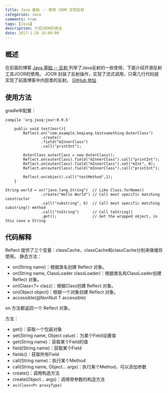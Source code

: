 ```yaml
---
title: Java 基础 -- 使用 JOOR 实现反射 
categories: Java
comments: true
tags: [Java]
description: 介绍JOOR的用法
date: 2017-1-20 10:00:00
---
```


## 概述

在前面的博客 [Java 基础 -- 反射 ](http://www.heqiangfly.com/2014/11/02/java-basic-reflect/) 列举了Java反射的一些使用，下面介绍开源反射工具JOOR的使用。
JOOR 封装了反射操作，实现了流式调用，只需几行代码就实现了前面博客中内部类的反射。
[GitHub 地址](https://github.com/jOOQ/jOOR)


## 使用方法

gradle中配置：

```
compile 'org.jooq:joor:0.9.5'
```

```
    public void testJoor(){
        Reflect.on("com.example.heqiang.testsomething.OuterClass")
                .create()
                .field("mInnerClass")
                .call("printInt");

        OuterClass outerClass = new OuterClass();
        Reflect.on(outerClass).field("mInnerClass").call("printInt");
        Reflect.on(outerClass).field("mInnerClass").set("mInt", 8);
        Reflect.on(outerClass).field("mInnerClass").call("printInt");
        
        Reflect.on(object).call("testMethod",1);
    }
```

```
String world = on("java.lang.String")  // Like Class.forName()
                .create("Hello World") // Call most specific matching constructor
                .call("substring", 6)  // Call most specific matching substring() method
                .call("toString")      // Call toString()
                .get();                // Get the wrapped object, in this case a String
```

## 代码解释

Reflect 提供了三个变量：classCache、classCache和classCache分别来做缓存使用。
静态方法：

 - on(String name)：根据类名创建 Reflect 对象。
 - on(String name, ClassLoader classLoader)：根据类名和ClassLoader创建 Reflect 对象。
 - on(Class<?> clazz)：根据Class创建 Reflect 对象。
 - on(Object object)：根据一个对象创建 Reflect 对象。
 - accessible(@NonNull T accessible)

on 方法都返回一个 Reflect 对象。

方法：

 - get()：获取一个包装对象
 - set(String name, Object value)：为某个Field设置值
 - get(String name)：获取某个Field的值
 - field(String name)：获取某个Field
 - fields()：获取所有Field
 - call(String name)：执行某个Method
 - call(String name, Object... args)：执行某个Method，可以添加参数
 - create()：调用构造方法
 - create(Object... args)：调用带参数的构造方法
 - `as(Class<P> proxyType)`